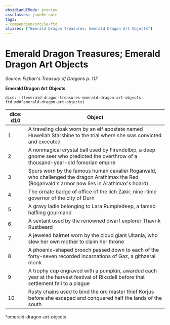 ```yaml
---
obsidianUIMode: preview
cssclasses: json5e-note
tags:
- compendium/src/5e/ftd
aliases: ["Emerald Dragon Treasures; Emerald Dragon Art Objects"]
---
```

# Emerald Dragon Treasures; Emerald Dragon Art Objects
*Source: Fizban's Treasury of Dragons p. 117* 

**Emerald Dragon Art Objects**

`dice: [](emerald-dragon-treasures-emerald-dragon-art-objects-ftd.md#^emerald-dragon-art-objects)`

| dice: d10 | Object |
|-----------|--------|
| 1 | A traveling cloak worn by an elf apostate named Huwellah Starshine to the trial where she was convicted and executed |
| 2 | A nonmagical crystal ball used by Firendelbip, a deep gnome seer who predicted the overthrow of a thousand-year-old fomorian empire |
| 3 | Spurs worn by the famous human cavalier Roganvald, who challenged the dragon Arathimax the Red (Roganvald's armor now lies in Arathimax's hoard) |
| 4 | The ornate badge of office of the lich Zakir, nine-time governor of the city of Durn |
| 5 | A gravy ladle belonging to Lara Rumpledeep, a famed halfling gourmand |
| 6 | A sextant used by the renowned dwarf explorer Thavrik Rustbeard |
| 7 | A jeweled hairnet worn by the cloud giant Ultania, who slew her own mother to claim her throne |
| 8 | A phoenix-shaped brooch passed down to each of the forty-seven recorded incarnations of Gaz, a githzerai monk |
| 9 | A trophy cup engraved with a pumpkin, awarded each year at the harvest festival of Riksdell before that settlement fell to a plague |
| 10 | Rusty chains used to bind the orc master thief Korjus before she escaped and conquered half the lands of the south |
^emerald-dragon-art-objects